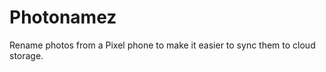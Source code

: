Photonamez
==========

Rename photos from a Pixel phone to make it easier to sync them to
cloud storage.
